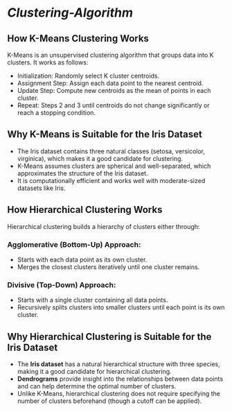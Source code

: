 # *Clustering-Algorithm*


## How K-Means Clustering Works

K-Means is an unsupervised clustering algorithm that groups data into K clusters. It works as follows:
- Initialization: Randomly select K cluster centroids.
- Assignment Step: Assign each data point to the nearest centroid.
- Update Step: Compute new centroids as the mean of points in each cluster.
- Repeat: Steps 2 and 3 until centroids do not change significantly or reach a stopping condition.


## Why K-Means is Suitable for the Iris Dataset

- The Iris dataset contains three natural classes (setosa, versicolor, virginica), which makes it a good candidate for clustering.
- K-Means assumes clusters are spherical and well-separated, which approximates the structure of the Iris dataset.
- It is computationally efficient and works well with moderate-sized datasets like Iris.


## How Hierarchical Clustering Works

Hierarchical clustering builds a hierarchy of clusters either through:
### Agglomerative (Bottom-Up) Approach:
- Starts with each data point as its own cluster.
- Merges the closest clusters iteratively until one cluster remains.
### Divisive (Top-Down) Approach:
- Starts with a single cluster containing all data points.
- Recursively splits clusters into smaller clusters until each point is its own cluster.

## Why Hierarchical Clustering is Suitable for the Iris Dataset

- The **Iris dataset** has a natural hierarchical structure with three species, making it a good candidate for hierarchical clustering.
- **Dendrograms** provide insight into the relationships between data points and can help determine the optimal number of clusters.
- Unlike K-Means, hierarchical clustering does not require specifying the number of clusters beforehand (though a cutoff can be applied).
